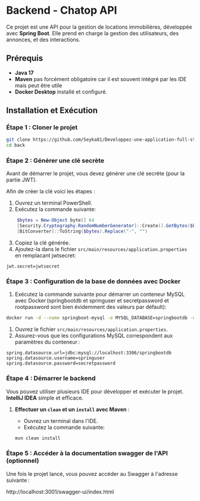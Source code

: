 # Backend - Chatop API

Ce projet est une API pour la gestion de locations immobilières, développée avec **Spring Boot**. Elle prend en charge la gestion des utilisateurs, des annonces, et des interactions.

## **Prérequis**

- **Java 17**
- **Maven** pas forcément obligatoire car il est souvent intégré par les IDE mais peut être utile
- **Docker Desktop** installé et configuré.

## **Installation et Exécution**

### **Étape 1 : Cloner le projet**

```bash
git clone https://github.com/Seyka81/Developpez-une-application-full-stack-complete.git
cd back
```

### **Étape 2 : Générer une clé secrète**

Avant de démarrer le projet, vous devez générer une clé secrète (pour la partie JWT).

Afin de créer la clé voici les étapes :

1. Ouvrez un terminal PowerShell.
2. Exécutez la commande suivante:

```powershell
    $bytes = New-Object byte[] 64
    [Security.Cryptography.RandomNumberGenerator]::Create().GetBytes($bytes)
    [BitConverter]::ToString($bytes).Replace("-", "")
```

3. Copiez la clé générée.
4. Ajoutez-la dans le fichier `src/main/resources/application.properties` en remplacant jwtsecret:

```properties
jwt.secret=jwtsecret
```

### **Étape 3 : Configuration de la base de données avec Docker**

1. Exécutez la commande suivante pour démarrer un conteneur MySQL avec Docker (springbootdb et springuser et secretpassword et rootpassword sont bien évidemment des valeurs par défault):

```bash
docker run -d --name springboot-mysql -e MYSQL_DATABASE=springbootdb -e MYSQL_USER=springuser -e MYSQL_PASSWORD=secretpassword -e MYSQL_ROOT_PASSWORD=rootpassword -p 3306:3306 mysql:latest
```

1. Ouvrez le fichier `src/main/resources/application.properties`.
2. Assurez-vous que les configurations MySQL correspondent aux paramètres du conteneur :

```properties
spring.datasource.url=jdbc:mysql://localhost:3306/springbootdb
spring.datasource.username=springuser
spring.datasource.password=secretpassword
```

### **Étape 4 : Démarrer le backend**

Vous pouvez utiliser plusieurs IDE pour développer et exécuter le projet. **IntelliJ IDEA** simple et efficace.

1. **Effectuer un `clean` et un `install` avec Maven** :

   - Ouvrez un terminal dans l'IDE.
   - Exécutez la commande suivante:

   ```bash
   mvn clean install
   ```

### **Étape 5 : Accéder à la documentation swagger de l'API (optionnel)**

Une fois le projet lancé, vous pouvez accéder au Swagger à l'adresse suivante :

http://localhost:3001/swagger-ui/index.html
